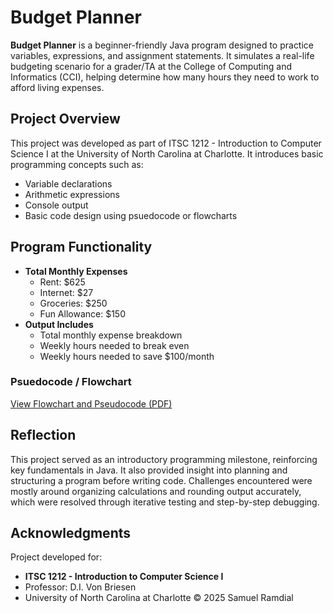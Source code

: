 # Budget Planner 
**Budget Planner** is a beginner-friendly Java program designed to practice variables, expressions, and assignment statements. It simulates a real-life budgeting scenario for a grader/TA at the College of Computing and Informatics (CCI), helping determine how many hours they need to work to afford living expenses. 

## Project Overview 
This project was developed as part of ITSC 1212 - Introduction to Computer Science I at the University of North Carolina at Charlotte. It introduces basic programming concepts such as: 
- Variable declarations
- Arithmetic expressions
- Console output
- Basic code design using psuedocode or flowcharts

## Program Functionality 
- **Total Monthly Expenses**
  - Rent: $625
  - Internet: $27
  - Groceries: $250
  - Fun Allowance: $150
- **Output Includes**
  - Total monthly expense breakdown
  -  Weekly hours needed to break even
  -  Weekly hours needed to save $100/month
 
### Psuedocode / Flowchart 
[View Flowchart and Pseudocode (PDF)](./Samuel%20Ramdial%20-%20Project%201%20Flowchart%20and%20Pseudocode.pdf)

## Reflection 
This project served as an introductory programming milestone, reinforcing key fundamentals in Java. It also provided insight into planning and structuring a program before writing code. Challenges encountered were mostly around organizing calculations and rounding output accurately, which were resolved through iterative testing and step-by-step debugging. 

## Acknowledgments 
Project developed for: 
- **ITSC 1212 - Introduction to Computer Science I**
- Professor: D.I. Von Briesen
- University of North Carolina at Charlotte
© 2025 Samuel Ramdial
